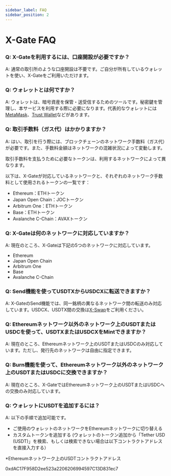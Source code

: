 ```yaml
---
sidebar_label: FAQ
sidebar_position: 2
---
```


# X-Gate FAQ

### Q: X-Gateを利用するには、口座開設が必要ですか？

A: 通常の取引所のような口座開設は不要です。ご自分が所有しているウォレットを使い、X-Gateをご利用いただけます。

### Q: ウォレットとは何ですか？

A: ウォレットは、暗号資産を保管・送受信するためのツールです。秘密鍵を管理し、本サービスを利用する際に必要になります。代表的なウォレットには[MetaMask](https://metamask.io/)、[Trust Wallet](https://trustwallet.com/)などがあります。

### Q: **取引手数料（ガス代）はかかりますか？**

A: はい、取引を行う際には、ブロックチェーンのネットワーク手数料（ガス代）が必要です。また、手数料金額はネットワークの混雑状況によって変動します。

取引手数料を支払うために必要なトークンは、利用するネットワークによって異なります。

以下は、X-Gateが対応しているネットワークと、それぞれのネットワーク手数料として使用されるトークンの一覧です：

- Ethereum：ETHトークン
- Japan Open Chain：JOCトークン
- Arbitrum One：ETHトークン
- Base：ETHトークン
- Avalanche C-Chain：AVAXトークン

### **Q: X-Gateは何のネットワークに対応していますか？**

A: 現在のところ、X-Gateは下記の5つのネットワークに対応しています。

- Ethereum
- Japan Open Chain
- Arbitrum One
- Base
- Avalanche C-Chain

### **Q: Send機能を使ってUSDTXからUSDCXに転送できますか？**

A: X-GateのSend機能では、同一銘柄の異なるネットワーク間の転送のみ対応しています。USDCX、USDTX間の交換は[X-Swap](https://x-swap.org)をご利用ください。

### **Q: Ethereumネットワーク以外のネットワーク上のUSDTまたはUSDCを使って、USDTXまたはUSDCXをMintできますか？**

A: 現在のところ、Ethereumネットワーク上のUSDTまたはUSDCのみ対応しています。ただし、発行先のネットワークは自由に指定できます。

### **Q: Burn機能を使って、Ethereumネットワーク以外のネットワーク上のUSDTまたはUSDCに交換できますか？**

A: 現在のところ、X-GateではEthereumネットワーク上のUSDTまたはUSDCへの交換のみ対応しています。

### **Q: ウォレットにUSDTを追加するには？**

A: 以下の手順で追加可能です。
- ご使用のウォレットのネットワークをEthereumネットワークに切り替える
- カスタムトークンを追加する
(ウォレットのトークン追加から「Tether USD (USDT)」を検索、もしくは検索できない場合は以下コントラクトアドレスを直接入力する）

*Ethereumネットワーク上のUSDTコントラクトアドレス

0xdAC17F958D2ee523a2206206994597C13D831ec7